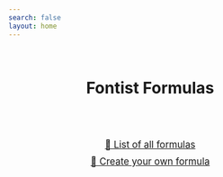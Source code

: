 ```yaml
---
search: false
layout: home
---
```


<script setup>
import VPNavBarSearch from "vitepress/dist/client/theme-default/components/VPNavBarSearch.vue"
import HomeContent from "./.vitepress/theme/components/HomeContent.vue"
</script>

<HomeContent>
<br />

<h1 align=center>Fontist Formulas</h1>

<br />
<VPNavBarSearch id="bigsearch" />
<br />

<p style="font-size: 1.2em; line-height: 1.8em" align=center>
  <a href="/formulas/">📘 List of all formulas</a><br />
  <a href="/guide/">🍰 Create your own formula</a>
</p>

</HomeContent>

<style>
  #bigsearch #local-search {
    flex-grow: 1 !important;
    margin: 0 auto;
    max-width: 600px;
  }
  #bigsearch .DocSearch-Button {
    border-color: var(--vp-c-brand-1) !important;
    background: var(--vp-c-bg-alt) !important;
  }

  /* All this CSS is copied from the '@media (min-width: 768px)' blocks
     in the 'VPNavBarSearch' and 'VPNavBarSearchButton' components. Make
     sure that it's kept up to date. Treat it like a black box. */
  #bigsearch {
    flex-grow: 1;
    padding-left: 24px;
  }
  #bigsearch {
    padding-left: 32px;
  }
  #bigsearch .DocSearch-Button {
    justify-content: flex-start;
    border: 1px solid transparent;
    border-radius: 8px;
    padding: 0 10px 0 12px;
    width: 100%;
    height: 40px;
    background-color: var(--vp-c-bg-alt);
  }
  #bigsearch .DocSearch-Button:hover {
    border-color: var(--vp-c-brand-1);
    background: var(--vp-c-bg-alt);
  }
  #bigsearch .DocSearch-Button .DocSearch-Search-Icon {
    top: 1px;
    margin-right: 8px;
    width: 14px;
    height: 14px;
    color: var(--vp-c-text-2);
  }
  #bigsearch .DocSearch-Button .DocSearch-Button-Placeholder {
    display: inline-block;
  }
  #bigsearch .DocSearch-Button .DocSearch-Button-Keys {
    display: flex;
    align-items: center;
  }
</style>
